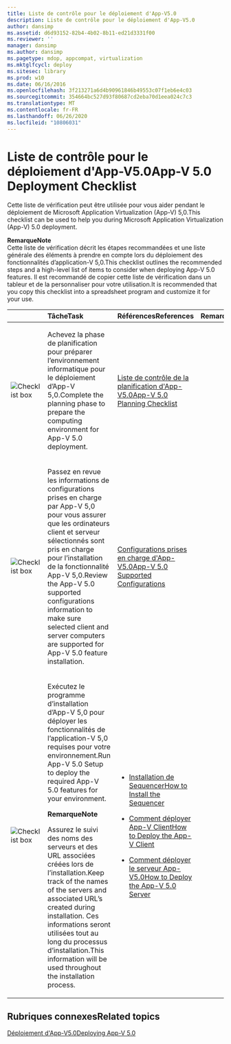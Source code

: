 ```yaml
---
title: Liste de contrôle pour le déploiement d'App-V5.0
description: Liste de contrôle pour le déploiement d'App-V5.0
author: dansimp
ms.assetid: d6d93152-82b4-4b02-8b11-ed21d3331f00
ms.reviewer: ''
manager: dansimp
ms.author: dansimp
ms.pagetype: mdop, appcompat, virtualization
ms.mktglfcycl: deploy
ms.sitesec: library
ms.prod: w10
ms.date: 06/16/2016
ms.openlocfilehash: 3f213271a6d4b90961846b49553c07f1eb6e4c03
ms.sourcegitcommit: 354664bc527d93f80687cd2eba70d1eea024c7c3
ms.translationtype: MT
ms.contentlocale: fr-FR
ms.lasthandoff: 06/26/2020
ms.locfileid: "10806031"
---
```

# <span data-ttu-id="cabf5-103">Liste de contrôle pour le déploiement d'App-V5.0</span><span class="sxs-lookup"><span data-stu-id="cabf5-103">App-V 5.0 Deployment Checklist</span></span>


<span data-ttu-id="cabf5-104">Cette liste de vérification peut être utilisée pour vous aider pendant le déploiement de Microsoft Application Virtualization (App-V) 5,0.</span><span class="sxs-lookup"><span data-stu-id="cabf5-104">This checklist can be used to help you during Microsoft Application Virtualization (App-V) 5.0 deployment.</span></span>

**<span data-ttu-id="cabf5-105">Remarque</span><span class="sxs-lookup"><span data-stu-id="cabf5-105">Note</span></span>**  
<span data-ttu-id="cabf5-106">Cette liste de vérification décrit les étapes recommandées et une liste générale des éléments à prendre en compte lors du déploiement des fonctionnalités d’application-V 5,0.</span><span class="sxs-lookup"><span data-stu-id="cabf5-106">This checklist outlines the recommended steps and a high-level list of items to consider when deploying App-V 5.0 features.</span></span> <span data-ttu-id="cabf5-107">Il est recommandé de copier cette liste de vérification dans un tableur et de la personnaliser pour votre utilisation.</span><span class="sxs-lookup"><span data-stu-id="cabf5-107">It is recommended that you copy this checklist into a spreadsheet program and customize it for your use.</span></span>



<table>
<colgroup>
<col width="25%" />
<col width="25%" />
<col width="25%" />
<col width="25%" />
</colgroup>
<thead>
<tr class="header">
<th align="left"></th>
<th align="left"><span data-ttu-id="cabf5-108">Tâche</span><span class="sxs-lookup"><span data-stu-id="cabf5-108">Task</span></span></th>
<th align="left"><span data-ttu-id="cabf5-109">Références</span><span class="sxs-lookup"><span data-stu-id="cabf5-109">References</span></span></th>
<th align="left"><span data-ttu-id="cabf5-110">Remarques</span><span class="sxs-lookup"><span data-stu-id="cabf5-110">Notes</span></span></th>
</tr>
</thead>
<tbody>
<tr class="odd">
<td align="left"><img src="images/checklistbox.gif" alt="Checklist box" /></td>
<td align="left"><p><span data-ttu-id="cabf5-111">Achevez la phase de planification pour préparer l’environnement informatique pour le déploiement d’App-V 5,0.</span><span class="sxs-lookup"><span data-stu-id="cabf5-111">Complete the planning phase to prepare the computing environment for App-V 5.0 deployment.</span></span></p></td>
<td align="left"><p><a href="app-v-50-planning-checklist.md" data-raw-source="[App-V 5.0 Planning Checklist](app-v-50-planning-checklist.md)"><span data-ttu-id="cabf5-112">Liste de contrôle de la planification d'App-V5.0</span><span class="sxs-lookup"><span data-stu-id="cabf5-112">App-V 5.0 Planning Checklist</span></span></a></p></td>
<td align="left"><p></p></td>
</tr>
<tr class="even">
<td align="left"><img src="images/checklistbox.gif" alt="Checklist box" /></td>
<td align="left"><p><span data-ttu-id="cabf5-113">Passez en revue les informations de configurations prises en charge par App-V 5,0 pour vous assurer que les ordinateurs client et serveur sélectionnés sont pris en charge pour l’installation de la fonctionnalité App-V 5,0.</span><span class="sxs-lookup"><span data-stu-id="cabf5-113">Review the App-V 5.0 supported configurations information to make sure selected client and server computers are supported for App-V 5.0 feature installation.</span></span></p></td>
<td align="left"><p><a href="app-v-50-supported-configurations.md" data-raw-source="[App-V 5.0 Supported Configurations](app-v-50-supported-configurations.md)"><span data-ttu-id="cabf5-114">Configurations prises en charge d'App-V5.0</span><span class="sxs-lookup"><span data-stu-id="cabf5-114">App-V 5.0 Supported Configurations</span></span></a></p></td>
<td align="left"><p></p></td>
</tr>
<tr class="odd">
<td align="left"><img src="images/checklistbox.gif" alt="Checklist box" /></td>
<td align="left"><p><span data-ttu-id="cabf5-115">Exécutez le programme d’installation d’App-V 5,0 pour déployer les fonctionnalités de l’application-V 5,0 requises pour votre environnement.</span><span class="sxs-lookup"><span data-stu-id="cabf5-115">Run App-V 5.0 Setup to deploy the required App-V 5.0 features for your environment.</span></span></p>
<div class="alert">
<strong><span data-ttu-id="cabf5-116">Remarque</span><span class="sxs-lookup"><span data-stu-id="cabf5-116">Note</span></span></strong><br/><p><span data-ttu-id="cabf5-117">Assurez le suivi des noms des serveurs et des URL associées créées lors de l’installation.</span><span class="sxs-lookup"><span data-stu-id="cabf5-117">Keep track of the names of the servers and associated URL’s created during installation.</span></span> <span data-ttu-id="cabf5-118">Ces informations seront utilisées tout au long du processus d’installation.</span><span class="sxs-lookup"><span data-stu-id="cabf5-118">This information will be used throughout the installation process.</span></span></p>
</div>
<div>

</div></td>
<td align="left"><p></p>
<ul>
<li><p><a href="how-to-install-the-sequencer-beta-gb18030.md" data-raw-source="[How to Install the Sequencer](how-to-install-the-sequencer-beta-gb18030.md)"><span data-ttu-id="cabf5-119">Installation de Sequencer</span><span class="sxs-lookup"><span data-stu-id="cabf5-119">How to Install the Sequencer</span></span></a></p></li>
<li><p><a href="how-to-deploy-the-app-v-client-gb18030.md" data-raw-source="[How to Deploy the App-V Client](how-to-deploy-the-app-v-client-gb18030.md)"><span data-ttu-id="cabf5-120">Comment déployer App-V Client</span><span class="sxs-lookup"><span data-stu-id="cabf5-120">How to Deploy the App-V Client</span></span></a></p></li>
<li><p><a href="how-to-deploy-the-app-v-50-server-50sp3.md" data-raw-source="[How to Deploy the App-V 5.0 Server](how-to-deploy-the-app-v-50-server-50sp3.md)"><span data-ttu-id="cabf5-121">Comment déployer le serveur App-V5.0</span><span class="sxs-lookup"><span data-stu-id="cabf5-121">How to Deploy the App-V 5.0 Server</span></span></a></p></li>
</ul></td>
<td align="left"><p></p></td>
</tr>
</tbody>
</table>








## <span data-ttu-id="cabf5-122">Rubriques connexes</span><span class="sxs-lookup"><span data-stu-id="cabf5-122">Related topics</span></span>


[<span data-ttu-id="cabf5-123">Déploiement d'App-V5.0</span><span class="sxs-lookup"><span data-stu-id="cabf5-123">Deploying App-V 5.0</span></span>](deploying-app-v-50.md)









